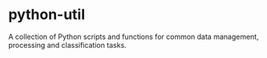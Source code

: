 # python-util
A collection of Python scripts and functions for common data management, processing and classification tasks.
